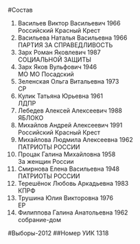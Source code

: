 #Состав
1. Васильев Виктор Васильевич 1966   
    Российский Красный Крест
2. Васильева Наталья Васильевна 1966   
    ПАРТИЯ ЗА СПРАВЕДЛИВОСТЬ
3. Зарх Роман Яковлевич 1987   
    СОЦИАЛЬНОЙ ЗАЩИТЫ
4. Зарх Яков Вульфович 1946   
    МО МО Посадский
5. Зеленская Ольга Витальевна 1973   
    СР
6. Кулик Татьяна Юрьевна 1961   
    ЛДПР
7. Лебедев Алексей Алексеевич 1988   
    ЯБЛОКО
8. Михайлов Андрей Алексеевич 1991   
    Российский Красный Крест
9. Михайлова Людмила Алексеевна 1962   
    ПАТРИОТЫ РОССИИ
10. Процак Галина Михайловна 1958   
    За женщин России
11. Смирнова Елена Васильевна 1948   
    ПАТРИОТЫ РОССИИ
12. Терешёнок Любовь Аркадьевна 1983   
    КПРФ
13. Трушина Юлия Викторовна 1976   
    ЕР
14. Филиппова Галина Анатольевна 1962   
    собрание-дом

#Выборы-2012
##Номер УИК
1318